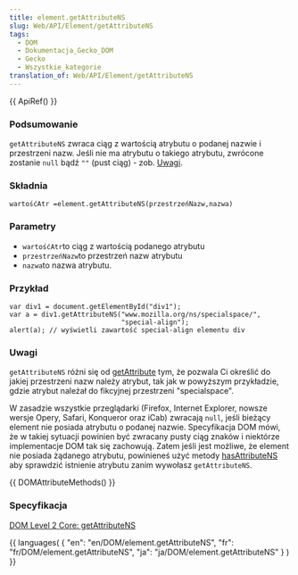 ```yaml
---
title: element.getAttributeNS
slug: Web/API/Element/getAttributeNS
tags:
  - DOM
  - Dokumentacja_Gecko_DOM
  - Gecko
  - Wszystkie_kategorie
translation_of: Web/API/Element/getAttributeNS
---
```

{{ ApiRef() }}

### Podsumowanie

`getAttributeNS` zwraca ciąg z wartością atrybutu o podanej nazwie i przestrzeni nazw. Jeśli nie ma atrybutu o takiego atrybutu, zwrócone zostanie `null` bądź `""` (pust ciąg) - zob. [Uwagi](#uwagi).

### Składnia

    wartośćAtr =element.getAttributeNS(przestrzeńNazw,nazwa)

### Parametry

- `wartośćAtr`to ciąg z wartością podanego atrybutu
- `przestrzeńNazw`to przestrzeń nazw atrybutu
- `nazwa`to nazwa atrybutu.

### Przykład

    var div1 = document.getElementById("div1");
    var a = div1.getAttributeNS("www.mozilla.org/ns/specialspace/",
                                "special-align");
    alert(a); // wyświetli zawartość special-align elementu div

### Uwagi

`getAttributeNS` różni się od [getAttribute](pl/DOM/element.getAttribute) tym, że pozwala Ci określić do jakiej przestrzeni nazw należy atrybut, tak jak w powyższym przykładzie, gdzie atrybut należał do fikcyjnej przestrzeni "specialspace".

W zasadzie wszystkie przeglądarki (Firefox, Internet Explorer, nowsze wersje Opery, Safari, Konqueror oraz iCab) zwracają `null`, jeśli bieżący element nie posiada atrybutu o podanej nazwie. Specyfikacja DOM mówi, że w takiej sytuacji powinien być zwracany pusty ciąg znaków i niektórze implementacje DOM tak się zachowują. Zatem jeśli jest możliwe, że element nie posiada żądanego atrybutu, powinieneś użyć metody [hasAttributeNS](pl/DOM/element.hasAttributeNS) aby sprawdzić istnienie atrybutu zanim wywołasz `getAttributeNS`.

{{ DOMAttributeMethods() }}

### Specyfikacja

[DOM Level 2 Core: getAttributeNS](http://www.w3.org/TR/DOM-Level-2-Core/core.html#ID-ElGetAttrNS)





{{ languages( { "en": "en/DOM/element.getAttributeNS", "fr": "fr/DOM/element.getAttributeNS", "ja": "ja/DOM/element.getAttributeNS" } ) }}
